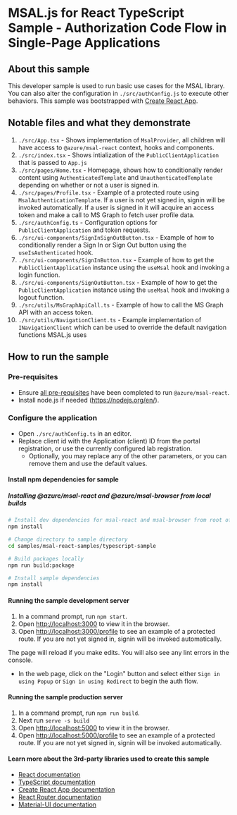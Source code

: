 # MSAL.js for React TypeScript Sample - Authorization Code Flow in Single-Page Applications

## About this sample

This developer sample is used to run basic use cases for the MSAL library. You can also alter the configuration in `./src/authConfig.js` to execute other behaviors.
This sample was bootstrapped with [Create React App](https://github.com/facebook/create-react-app).

## Notable files and what they demonstrate

1. `./src/App.tsx` - Shows implementation of `MsalProvider`, all children will have access to `@azure/msal-react` context, hooks and components.
1. `./src/index.tsx` - Shows intialization of the `PublicClientApplication` that is passed to `App.js`
1. `./src/pages/Home.tsx` - Homepage, shows how to conditionally render content using `AuthenticatedTemplate` and `UnauthenticatedTemplate` depending on whether or not a user is signed in.
1. `./src/pages/Profile.tsx` - Example of a protected route using `MsalAuthenticationTemplate`. If a user is not yet signed in, signin will be invoked automatically. If a user is signed in it will acquire an access token and make a call to MS Graph to fetch user profile data.
1. `./src/authConfig.ts` - Configuration options for `PublicClientApplication` and token requests.
1. `./src/ui-components/SignInSignOutButton.tsx` - Example of how to conditionally render a Sign In or Sign Out button using the `useIsAuthenticated` hook.
1. `./src/ui-components/SignInButton.tsx` - Example of how to get the `PublicClientApplication` instance using the `useMsal` hook and invoking a login function.
1. `./src/ui-components/SignOutButton.tsx` - Example of how to get the `PublicClientApplication` instance using the `useMsal` hook and invoking a logout function.
1. `./src/utils/MsGraphApiCall.ts` - Example of how to call the MS Graph API with an access token.
1. `./src/utils/NavigationClient.ts` - Example implementation of `INavigationClient` which can be used to override the default navigation functions MSAL.js uses

## How to run the sample

### Pre-requisites

- Ensure [all pre-requisites](../../../lib/msal-react/README.md#prerequisites) have been completed to run `@azure/msal-react`.
- Install node.js if needed (<https://nodejs.org/en/>).

### Configure the application

- Open `./src/authConfig.ts` in an editor.
- Replace client id with the Application (client) ID from the portal registration, or use the currently configured lab registration.
  - Optionally, you may replace any of the other parameters, or you can remove them and use the default values.

#### Install npm dependencies for sample

##### Installing @azure/msal-react and @azure/msal-browser from local builds

```bash
# Install dev dependencies for msal-react and msal-browser from root of repo
npm install

# Change directory to sample directory
cd samples/msal-react-samples/typescript-sample

# Build packages locally
npm run build:package

# Install sample dependencies
npm install
```

#### Running the sample development server

1. In a command prompt, run `npm start`.
1. Open [http://localhost:3000](http://localhost:3000) to view it in the browser.
1. Open [http://localhost:3000/profile](http://localhost:3000/profile) to see an example of a protected route. If you are not yet signed in, signin will be invoked automatically.

The page will reload if you make edits.
You will also see any lint errors in the console.

- In the web page, click on the "Login" button and select either `Sign in using Popup` or `Sign in using Redirect` to begin the auth flow.

#### Running the sample production server

1. In a command prompt, run `npm run build`.
1. Next run `serve -s build`
1. Open [http://localhost:5000](http://localhost:3000) to view it in the browser.
1. Open [http://localhost:5000/profile](http://localhost:3000/profile) to see an example of a protected route. If you are not yet signed in, signin will be invoked automatically.

#### Learn more about the 3rd-party libraries used to create this sample

- [React documentation](https://reactjs.org/)
- [TypeScript documentation](https://www.typescriptlang.org/docs/)
- [Create React App documentation](https://facebook.github.io/create-react-app/docs/getting-started)
- [React Router documentation](https://reactrouter.com/web/guides/quick-start)
- [Material-UI documentation](https://material-ui.com/getting-started/installation/)